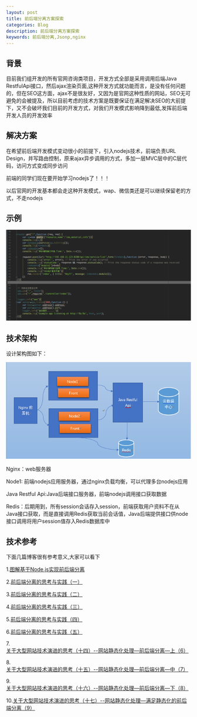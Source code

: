 ```yaml
---
layout: post
title: 前后端分离方案探索
categories: Blog
description: 前后端分离方案探索
keywords: 前后端分离,Jsonp,nginx
---
```


## 背景

目前我们组开发的所有官网咨询类项目，开发方式全部是采用调用后端Java RestfulApi接口，然后ajax渲染页面,这种开发方式就功能而言，是没有任何问题的，但在SEO这方面，ajax不是很友好，又因为是官网这种性质的网站，SEO无可避免的会被提及，所以目前考虑的技术方案是既要保证在满足解决SEO的大前提下，又不会破坏我们目前的开发方式，对我们开发模式影响降到最低,发挥前后端开发人员的开发效率

## 解决方案

在希望前后端开发模式变动很小的前提下，引入nodejs技术，前端负责URL Design，并写路由控制，原来ajax异步调用的方式，多加一层MVC层中的C层代码，访问方式变成同步访问

前端的同学们现在要开始学习nodejs了！！！

以后官网的开发基本都会走这种开发模式，wap、微信类还是可以继续保留老的方式，不走nodejs

## 示例

![](/images/blog/back-front-explore/1.png)

## 技术架构

设计架构图如下：

![](/images/blog/back-front-explore/2.png)

Nginx：web服务器

Node1: 前端nodejs应用服务器，通过nginx负载均衡，可以代理多台nodejs应用

Java Restful Api:Java后端接口服务器，前端nodejs调用接口获取数据

Redis：后期用到，所有session会话存入session，前端获取用户资料不在从Java接口获取，而是直接调用Redis获取当前会话值，Java后端提供接口供node接口调用将用户session值存入Redis数据库中

## 技术参考

下面几篇博客很有参考意义,大家可以看下

1.[图解基于Node.js实现前后端分离](http://web.jobbole.com/85886/)

2.[前后端分离的思考与实践（一）](http://blog.jobbole.com/65513/?repeat=w3tc)

3.[前后端分离的思考与实践（二）](http://blog.jobbole.com/65534/?repeat=w3tc)

4.[前后端分离的思考与实践（三）](http://blog.jobbole.com/65541/)

5.[前后端分离的思考与实践（四）](http://blog.jobbole.com/71661/?repeat=w3tc)

6.[前后端分离的思考与实践（五）](http://blog.jobbole.com/71665/?repeat=w3tc)

7.[关于大型网站技术演进的思考（十四）--网站静态化处理—前后端分离—上（6）](http://www.cnblogs.com/sharpxiajun/p/4300441.html)

8.[关于大型网站技术演进的思考（十五）--网站静态化处理—前后端分离—中（7）](http://www.cnblogs.com/sharpxiajun/p/4304526.html)

9.[关于大型网站技术演进的思考（十六）--网站静态化处理—前后端分离—下（8）](http://www.cnblogs.com/sharpxiajun/p/4307203.html)

10.[关于大型网站技术演进的思考（十七）--网站静态化处理—满足静态化的前后端分离（9）](http://www.cnblogs.com/sharpxiajun/p/4307739.html)

 